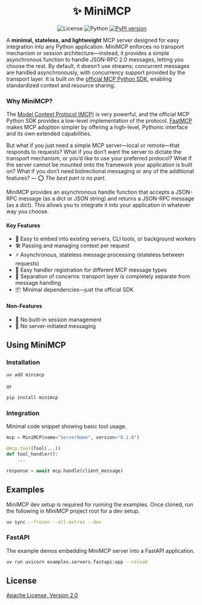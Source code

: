 <div align="center">

<!-- omit in toc -->
# ✨ MiniMCP

![License](https://img.shields.io/badge/License-Apache%202.0-blue.svg)
![Python](https://img.shields.io/badge/python-3.10%2B-blue)
[![PyPI version](https://img.shields.io/pypi/v/minimcp.svg)](https://pypi.org/project/minimcp/)
</div>

A **minimal, stateless, and lightweight** MCP server designed for easy integration into any Python application. MiniMCP enforces no transport mechanism or session architecture—instead, it provides a simple asynchronous function to handle JSON-RPC 2.0 messages, letting you choose the rest. By default, it doesn’t use streams; concurrent messages are handled asynchronously, with concurrency support provided by the transport layer. It is built on the [official MCP Python SDK](https://github.com/modelcontextprotocol/python-sdk), enabling standardized context and resource sharing.

### Why MiniMCP?

The [Model Context Protocol (MCP)](https://modelcontextprotocol.io/) is very powerful, and the official MCP Python SDK provides a low-level implementation of the protocol. [FastMCP](https://github.com/jlowin/fastmcp) makes MCP adoption simpler by offering a high-level, Pythonic interface and its own extended capabilities.

But what if you just need a simple MCP server—local or remote—that responds to requests? What if you don’t want the server to dictate the transport mechanism, or you’d like to use your preferred protocol? What if the server cannot be mounted onto the framework your application is built on? What if you don’t need bidirectional messaging or any of the additional features? — ⭕ _The best part is no part._

MiniMCP provides an asynchronous handle function that accepts a JSON-RPC message (as a dict or JSON string) and returns a JSON-RPC message (as a dict). This allows you to integrate it into your application in whatever way you choose.

#### Key Features
- 🔗 Easy to embed into existing servers, CLI tools, or background workers
- 🛠 Passing and managing context per request
- ⚡ Asynchronous, stateless message processing (stateless between requests)
- 📝 Easy handler registration for different MCP message types
- 🧩 Separation of concerns: transport layer is completely separate from message handling
- 📦 Minimal dependencies—just the official SDK

#### Non-Features
- 🚫 No built-in session management
- 🚫 No server-initiated messaging

## Using MiniMCP

### Installation
```bash
uv add minimcp
```
or
```bash
pip install minimcp
```
### Integration
Minimal code snippet showing basic tool usage.
```python
mcp = MiniMCP(name="ServerName", version="0.1.0")

@mcp.tool(Tool(...))
def tool_handler():
    ...

response = await mcp.handle(client_message)
```

## Examples
MiniMCP dev setup is required for running the examples. Once cloned, run the following in MiniMCP project root for a dev setup.
```bash
uv sync --frozen --all-extras --dev
```

### FastAPI
The example demos embedding MiniMCP server into a FastAPI application.
```bash
uv run uvicorn examples.servers.fastapi:app --reload
```

## License
[Apache License, Version 2.0](./LICENSE)
